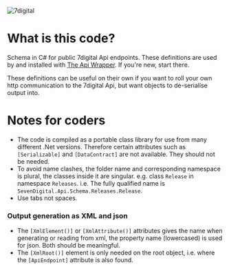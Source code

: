 ![7digital](http://i.imgur.com/StUnvCy.png?1)

What is this code?
========
Schema in C# for public 7digital Api endpoints. These definitions are used by and installed with [The Api Wrapper](https://github.com/7digital/SevenDigital.Api.Wrapper). If you're new, start there.

These definitions can be useful on their own if you want to roll your own http communication to the 7digital Api, but want objects to de-serialise output into.


Notes for coders
=====

* The code is compiled as a portable class library for use from many different .Net versions. Therefore certain attributes such as `[Serializable]` and `[DataContract]` are not available. They should not be needed.
* To avoid name clashes, the folder name and corresponding namespace is plural, the classes inside it are singular. e.g. class `Release` in namespace  `Releases`. i.e. The fully qualified name is `SevenDigital.Api.Schema.Releases.Release`.
* Use tabs not spaces.

### Output generation as XML and json ###

* The `[XmlElement()]` or `[XmlAttribute()]` attributes gives the name when generating or reading from xml, the property name (lowercased) is used for json. Both should be meaningful.
* The `[XmlRoot()]` element is only needed on the root object, i.e. where the `[ApiEndpoint]` attribute is also found.

